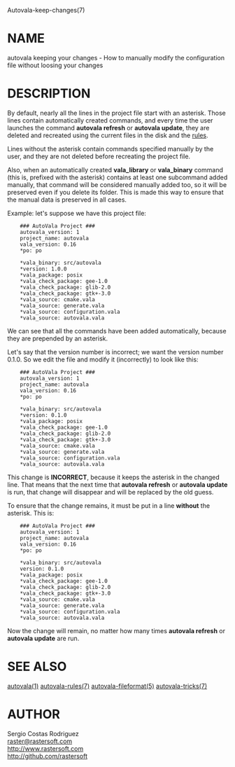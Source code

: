 Autovala-keep-changes(7)

# NAME

autovala keeping your changes - How to manually modify the configuration file without loosing your changes

# DESCRIPTION

By default, nearly all the lines in the project file start with an asterisk. Those lines contain automatically created commands, and every time the user launches the command **autovala refresh** or **autovala update**, they are deleted and recreated using the current files in the disk and the [rules](autovala-rules.7).

Lines without the asterisk contain commands specified manually by the user, and they are not deleted before recreating the project file.

Also, when an automatically created **vala_library** or **vala_binary** command (this is, prefixed with the asterisk) contains at least one subcommand added manually, that command will be considered manually added too, so it will be preserved even if you delete its folder. This is made this way to ensure that the manual data is preserved in all cases.

Example: let's suppose we have this project file:

        ### AutoVala Project ###
        autovala_version: 1
        project_name: autovala
        vala_version: 0.16
        *po: po

        *vala_binary: src/autovala
        *version: 1.0.0
        *vala_package: posix
        *vala_check_package: gee-1.0
        *vala_check_package: glib-2.0
        *vala_check_package: gtk+-3.0
        *vala_source: cmake.vala
        *vala_source: generate.vala
        *vala_source: configuration.vala
        *vala_source: autovala.vala

We can see that all the commands have been added automatically, because they are prepended by an asterisk.

Let's say that the version number is incorrect; we want the version number 0.1.0. So we edit the file and modify it (incorrectly) to look like this:

        ### AutoVala Project ###
        autovala_version: 1
        project_name: autovala
        vala_version: 0.16
        *po: po

        *vala_binary: src/autovala
        *version: 0.1.0
        *vala_package: posix
        *vala_check_package: gee-1.0
        *vala_check_package: glib-2.0
        *vala_check_package: gtk+-3.0
        *vala_source: cmake.vala
        *vala_source: generate.vala
        *vala_source: configuration.vala
        *vala_source: autovala.vala

This change is **INCORRECT**, because it keeps the asterisk in the changed line. That means that the next time that **autovala refresh** or **autovala update** is run, that change will disappear and will be replaced by the old guess.

To ensure that the change remains, it must be put in a line **without** the asterisk. This is:

        ### AutoVala Project ###
        autovala_version: 1
        project_name: autovala
        vala_version: 0.16
        *po: po

        *vala_binary: src/autovala
        version: 0.1.0
        *vala_package: posix
        *vala_check_package: gee-1.0
        *vala_check_package: glib-2.0
        *vala_check_package: gtk+-3.0
        *vala_source: cmake.vala
        *vala_source: generate.vala
        *vala_source: configuration.vala
        *vala_source: autovala.vala

Now the change will remain, no matter how many times **autovala refresh** or **autovala update** are run.

# SEE ALSO

[autovala(1)](autovala.1) [autovala-rules(7)](autovala-rules.7) [autovala-fileformat(5)](autovala-fileformat.5) [autovala-tricks(7)](autovala-tricks.7)

# AUTHOR

Sergio Costas Rodriguez  
raster@rastersoft.com  
http://www.rastersoft.com  
http://github.com/rastersoft  
